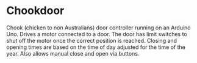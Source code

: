 # Chookdoor
Chook (chicken to non Australians) door controller running on an Arduino Uno. 
Drives a motor connected to a door. The door has limit switches to shut off the motor once the correct position is reached. 
Closing and opening times are based on the time of day adjusted for the time of the year. 
Also allows manual close and open via buttons. 
